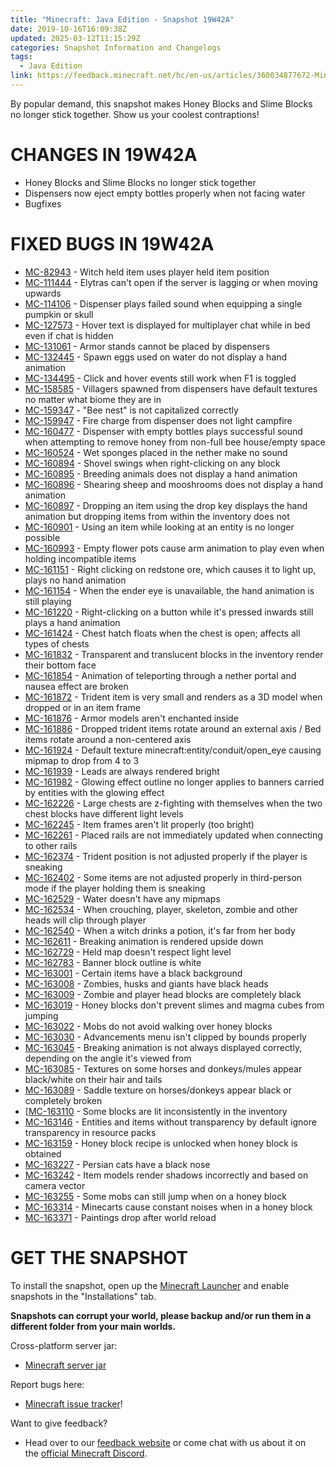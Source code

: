 ```yaml
---
title: "Minecraft: Java Edition - Snapshot 19W42A"
date: 2019-10-16T16:09:38Z
updated: 2025-03-12T11:15:29Z
categories: Snapshot Information and Changelogs
tags:
  - Java Edition
link: https://feedback.minecraft.net/hc/en-us/articles/360034877672-Minecraft-Java-Edition-Snapshot-19W42A
---
```


By popular demand, this snapshot makes Honey Blocks and Slime Blocks no longer stick together. Show us your coolest contraptions!

# CHANGES IN 19W42A

- Honey Blocks and Slime Blocks no longer stick together
- Dispensers now eject empty bottles properly when not facing water
- Bugfixes

# FIXED BUGS IN 19W42A

- [MC-82943](https://bugs.mojang.com/browse/MC-82943) - Witch held item uses player held item position
- [MC-111444](https://bugs.mojang.com/browse/MC-111444) - Elytras can't open if the server is lagging or when moving upwards
- [MC-114106](https://bugs.mojang.com/browse/MC-114106) - Dispenser plays failed sound when equipping a single pumpkin or skull
- [MC-127573](https://bugs.mojang.com/browse/MC-127573) - Hover text is displayed for multiplayer chat while in bed even if chat is hidden
- [MC-131061](https://bugs.mojang.com/browse/MC-131061) - Armor stands cannot be placed by dispensers
- [MC-132445](https://bugs.mojang.com/browse/MC-132445) - Spawn eggs used on water do not display a hand animation
- [MC-134495](https://bugs.mojang.com/browse/MC-134495) - Click and hover events still work when F1 is toggled
- [MC-158585](https://bugs.mojang.com/browse/MC-158585) - Villagers spawned from dispensers have default textures no matter what biome they are in
- [MC-159347](https://bugs.mojang.com/browse/MC-159347) - "Bee nest" is not capitalized correctly
- [MC-159947](https://bugs.mojang.com/browse/MC-159947) - Fire charge from dispenser does not light campfire
- [MC-160477](https://bugs.mojang.com/browse/MC-160477) - Dispenser with empty bottles plays successful sound when attempting to remove honey from non-full bee house/empty space
- [MC-160524](https://bugs.mojang.com/browse/MC-160524) - Wet sponges placed in the nether make no sound
- [MC-160894](https://bugs.mojang.com/browse/MC-160894) - Shovel swings when right-clicking on any block
- [MC-160895](https://bugs.mojang.com/browse/MC-160895) - Breeding animals does not display a hand animation
- [MC-160896](https://bugs.mojang.com/browse/MC-160896) - Shearing sheep and mooshrooms does not display a hand animation
- [MC-160897](https://bugs.mojang.com/browse/MC-160897) - Dropping an item using the drop key displays the hand animation but dropping items from within the inventory does not
- [MC-160901](https://bugs.mojang.com/browse/MC-160901) - Using an item while looking at an entity is no longer possible
- [MC-160993](https://bugs.mojang.com/browse/MC-160993) - Empty flower pots cause arm animation to play even when holding incompatible items
- [MC-161151](https://bugs.mojang.com/browse/MC-161151) - Right clicking on redstone ore, which causes it to light up, plays no hand animation
- [MC-161154](https://bugs.mojang.com/browse/MC-161154) - When the ender eye is unavailable, the hand animation is still playing
- [MC-161220](https://bugs.mojang.com/browse/MC-161220) - Right-clicking on a button while it's pressed inwards still plays a hand animation
- [MC-161424](https://bugs.mojang.com/browse/MC-161424) - Chest hatch floats when the chest is open; affects all types of chests
- [MC-161832](https://bugs.mojang.com/browse/MC-161832) - Transparent and translucent blocks in the inventory render their bottom face
- [MC-161854](https://bugs.mojang.com/browse/MC-161854) - Animation of teleporting through a nether portal and nausea effect are broken
- [MC-161872](https://bugs.mojang.com/browse/MC-161872) - Trident item is very small and renders as a 3D model when dropped or in an item frame
- [MC-161876](https://bugs.mojang.com/browse/MC-161876) - Armor models aren't enchanted inside
- [MC-161886](https://bugs.mojang.com/browse/MC-161886) - Dropped trident items rotate around an external axis / Bed items rotate around a non-centered axis
- [MC-161924](https://bugs.mojang.com/browse/MC-161924) - Default texture minecraft:entity/conduit/open_eye causing mipmap to drop from 4 to 3
- [MC-161939](https://bugs.mojang.com/browse/MC-161939) - Leads are always rendered bright
- [MC-161982](https://bugs.mojang.com/browse/MC-161982) - Glowing effect outline no longer applies to banners carried by entities with the glowing effect
- [MC-162226](https://bugs.mojang.com/browse/MC-162226) - Large chests are z-fighting with themselves when the two chest blocks have different light levels
- [MC-162245](https://bugs.mojang.com/browse/MC-162245) - Item frames aren't lit properly (too bright)
- [MC-162261](https://bugs.mojang.com/browse/MC-162261) - Placed rails are not immediately updated when connecting to other rails
- [MC-162374](https://bugs.mojang.com/browse/MC-162374) - Trident position is not adjusted properly if the player is sneaking
- [MC-162402](https://bugs.mojang.com/browse/MC-162402) - Some items are not adjusted properly in third-person mode if the player holding them is sneaking
- [MC-162529](https://bugs.mojang.com/browse/MC-162529) - Water doesn't have any mipmaps
- [MC-162534](https://bugs.mojang.com/browse/MC-162534) - When crouching, player, skeleton, zombie and other heads will clip through player
- [MC-162540](https://bugs.mojang.com/browse/MC-162540) - When a witch drinks a potion, it's far from her body
- [MC-162611](https://bugs.mojang.com/browse/MC-162611) - Breaking animation is rendered upside down
- [MC-162729](https://bugs.mojang.com/browse/MC-162729) - Held map doesn't respect light level
- [MC-162783](https://bugs.mojang.com/browse/MC-162783) - Banner block outline is white
- [MC-163001](https://bugs.mojang.com/browse/MC-163001) - Certain items have a black background
- [MC-163008](https://bugs.mojang.com/browse/MC-163008) - Zombies, husks and giants have black heads
- [MC-163009](https://bugs.mojang.com/browse/MC-163009) - Zombie and player head blocks are completely black
- [MC-163019](https://bugs.mojang.com/browse/MC-163019) - Honey blocks don't prevent slimes and magma cubes from jumping
- [MC-163022](https://bugs.mojang.com/browse/MC-163022) - Mobs do not avoid walking over honey blocks
- [MC-163030](https://bugs.mojang.com/browse/MC-163030) - Advancements menu isn't clipped by bounds properly
- [MC-163045](https://bugs.mojang.com/browse/MC-163045) - Breaking animation is not always displayed correctly, depending on the angle it's viewed from
- [MC-163085](https://bugs.mojang.com/browse/MC-163085) - Textures on some horses and donkeys/mules appear black/white on their hair and tails
- [MC-163089](https://bugs.mojang.com/browse/MC-163089) - Saddle texture on horses/donkeys appear black or completely broken
- \[[MC-163110](https://bugs.mojang.com/browse/MC-163110) - Some blocks are lit inconsistently in the inventory
- [MC-163146](https://bugs.mojang.com/browse/MC-163146) - Entities and items without transparency by default ignore transparency in resource packs
- [MC-163159](https://bugs.mojang.com/browse/MC-163159) - Honey block recipe is unlocked when honey block is obtained
- [MC-163227](https://bugs.mojang.com/browse/MC-163227) - Persian cats have a black nose
- [MC-163242](https://bugs.mojang.com/browse/MC-163242) - Item models render shadows incorrectly and based on camera vector
- [MC-163255](https://bugs.mojang.com/browse/MC-163255) - Some mobs can still jump when on a honey block
- [MC-163314](https://bugs.mojang.com/browse/MC-163314) - Minecarts cause constant noises when in a honey block
- [MC-163371](https://bugs.mojang.com/browse/MC-163371) - Paintings drop after world reload

# GET THE SNAPSHOT

To install the snapshot, open up the [Minecraft Launcher](https://www.minecraft.net/download.html) and enable snapshots in the "Installations" tab.

**Snapshots can corrupt your world, please backup and/or run them in a different folder from your main worlds.**

Cross-platform server jar:

- [Minecraft server jar](https://launcher.mojang.com/v1/objects/1f8673dee28ff3a1714e17780f6b91d5372fe440/server.jar)

Report bugs here:

- [Minecraft issue tracker](https://bugs.mojang.com/browse/MC)!

Want to give feedback?

- Head over to our [feedback website](http://aka.ms/snapshotfeedback) or come chat with us about it on the [official Minecraft Discord](https://discordapp.com/invite/minecraft).
